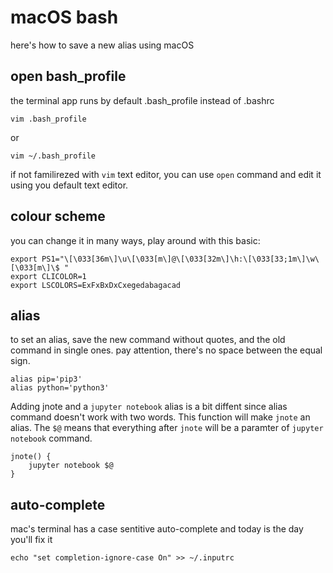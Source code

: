 # macOS bash
here's how to save a new alias using macOS

## open bash_profile
the terminal app runs by default .bash_profile instead of .bashrc
```
vim .bash_profile
```
or
```
vim ~/.bash_profile
```

if not familirezed with ```vim``` text editor, you can use ```open``` command and edit it using you default text editor.

## colour scheme

you can change it in many ways, play around with this basic:
```
export PS1="\[\033[36m\]\u\[\033[m\]@\[\033[32m\]\h:\[\033[33;1m\]\w\[\033[m\]\$ "
export CLICOLOR=1
export LSCOLORS=ExFxBxDxCxegedabagacad
```
## alias
to set an alias, save the new command without quotes, and the old command in single ones. pay attention, there's no space between the equal sign.
```
alias pip='pip3'
alias python='python3'
```

Adding jnote and a ```jupyter notebook``` alias is a bit diffent since alias command doesn't work with two words. This function will make ```jnote``` an alias. The ```$@``` means that everything after ```jnote``` will be a paramter of ```jupyter notebook``` command.
```
jnote() {
	jupyter notebook $@
}
```

## auto-complete
mac's terminal has a case sentitive auto-complete and today is the day you'll fix it

```
echo "set completion-ignore-case On" >> ~/.inputrc
```
